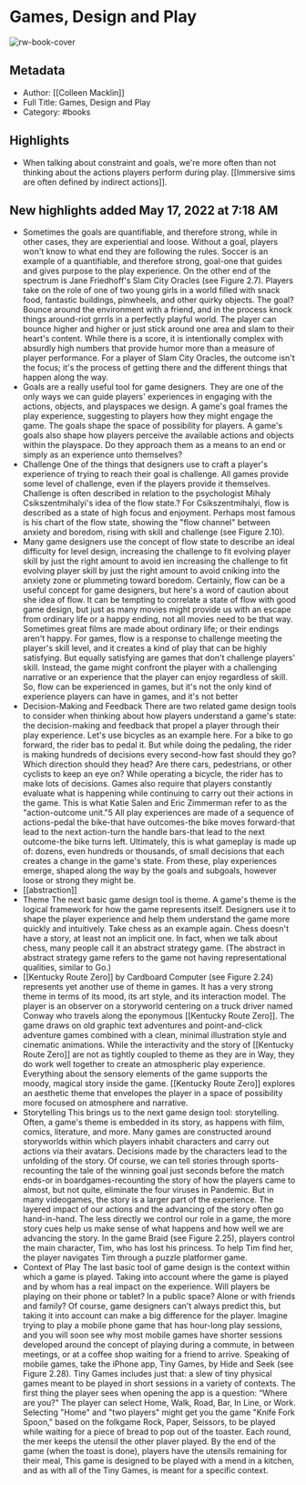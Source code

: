# Games, Design and Play

![rw-book-cover](https://books.google.com/books/content?id=yFIBswEACAAJ&printsec=frontcover&img=1&zoom=5&source=public)

## Metadata
- Author: [[Colleen Macklin]]
- Full Title: Games, Design and Play
- Category: #books

## Highlights
- When talking about constraint and goals, we're more often than not thinking about the actions players perform during play. [[Immersive sims are often defined by indirect actions]].
## New highlights added May 17, 2022 at 7:18 AM
- Sometimes the goals are quantifiable, and therefore strong, while in other cases, they are experiential and loose. Without a goal, players won't know to what end they are following the rules. Soccer is an example of a quantifiable, and therefore strong, goal-one that guides and gives purpose to the play experience. On the other end of the spectrum is Jane Friedhoff's Slam City Oracles (see Figure 2.7). Players take on the role of one of two young girls in a world filled with snack food, fantastic buildings, pinwheels, and other quirky objects. The goal? Bounce around the environment with a friend, and in the process knock things around-riot grrrls in a perfectly playful world. The player can bounce higher and higher or just stick around one area and slam to their heart's content. While there is a score, it is intentionally complex with absurdly high numbers that provide humor more than a measure of player performance. For a player of Slam City Oracles, the outcome isn't the focus; it's the process of getting there and the different things that happen along the way.
- Goals are a really useful tool for game designers. They are one of the only ways we can guide players' experiences in engaging with the actions, objects, and playspaces we design. A game's goal frames the play experience, suggesting to players how they might engage the game. The goals shape the space of possibility for players. A game's goals also shape how players perceive the available actions and objects within the playspace. Do they approach them as a means to an end or simply as an experience unto themselves?
- Challenge One of the things that designers use to craft a player's experience of trying to reach their goal is challenge. All games provide some level of challenge, even if the players provide it themselves.
  Challenge is often described in relation to the psychologist Mihaly Csikszentmihalyi's idea of the flow state.? For Csikszentmihalyi, flow is described as a state of high focus and enjoyment.
  Perhaps most famous is his chart of the flow state, showing the "flow channel" between anxiety and boredom, rising with skill and challenge (see Figure 2.10).
- Many game designers use the concept of flow state to describe an ideal difficulty for level design, increasing the challenge to fit evolving player skill by just the right amount to avoid ien increasing the challenge to fit evolving player skill by just the right amount to avoid cniking into the anxiety zone or plummeting toward boredom.
  Certainly, flow can be a useful concept for game designers, but here's a word of caution about she idea of flow. It can be tempting to correlate a state of flow with good game design, but just as many movies might provide us with an escape from ordinary life or a happy ending, not all movies need to be that way. Sometimes great films are made about ordinary life; or their endings aren't happy. For games, flow is a response to challenge meeting the player's skill level, and it creates a kind of play that can be highly satisfying. But equally satisfying are games that don't challenge players' skill. Instead, the game might confront the player with a challenging narrative or an experience that the player can enjoy regardless of skill. So, flow can be experienced in games, but it's not the only kind of experience players can have in games, and it's not better
- Decision-Making and Feedback There are two related game design tools to consider when thinking about how players understand a game's state: the decision-making and feedback that propel a player through their play experience. Let's use bicycles as an example here. For a bike to go forward, the rider bas to pedal it. But while doing the pedaling, the rider is making hundreds of decisions every second-how fast should they go? Which direction should they head? Are there cars, pedestrians, or other cyclists to keep an eye on? While operating a bicycle, the rider has to make lots of decisions.
  Games also require that players constantly evaluate what is happening while continuing to carry out their actions in the game. This is what Katie Salen and Eric Zimmerman refer to as the "action-outcome unit."5 All play experiences are made of a sequence of actions-pedal the bike-that have outcomes-the bike moves forward-that lead to the next action-turn the handle bars-that lead to the next outcome-the bike turns left. Ultimately, this is what gameplay is made up of: dozens, even hundreds or thousands, of small decisions that each creates a change in the game's state. From these, play experiences emerge, shaped along the way by the goals and subgoals, however loose or strong they might be.
- [[abstraction]]
- Theme The next basic game design tool is theme. A game's theme is the logical framework for how the game represents itself. Designers use it to shape the player experience and help them understand the game more quickly and intuitively.
  Take chess as an example again. Chess doesn't have a story, at least not an implicit one. In fact, when we talk about chess, many people call it an abstract strategy game. (The abstract in abstract strategy game refers to the game not having representational qualities, similar to Go.)
- [[Kentucky Route Zero]] by Cardboard Computer (see Figure 2.24) represents yet another use of theme in games. It has a very strong theme in terms of its mood, its art style, and its interaction model. The player is an observer on a storyworld centering on a truck driver named Conway who travels along the eponymous [[Kentucky Route Zero]]. The game draws on old graphic text adventures and point-and-click adventure games combined with a clean, minimal illustration style and cinematic animations. While the interactivity and the story of [[Kentucky Route Zero]] are not as tightly coupled to theme as they are in Way, they do work well together to create an atmospheric play experience. Everything about the sensory elements of the game supports the moody, magical story inside the game. [[Kentucky Route Zero]] explores an aesthetic theme that envelopes the player in a space of possibility more focused on atmosphere and narrative.
- Storytelling This brings us to the next game design tool: storytelling. Often, a game's theme is embedded in its story, as happens with film, comics, literature, and more. Many games are constructed around storyworlds within which players inhabit characters and carry out actions via their avatars. Decisions made by the characters lead to the unfolding of the story. Of course, we can tell stories through sports-recounting the tale of the winning goal just seconds before the match ends-or in boardgames-recounting the story of how the players came to almost, but not quite, eliminate the four viruses in Pandemic. But in many videogames, the story is a larger part of the experience. The layered impact of our actions and the advancing of the story often go hand-in-hand. The less directly we control our role in a game, the more story cues help us make sense of what happens and how well we are advancing the story.
  In the game Braid (see Figure 2.25), players control the main character, Tim, who has lost his princess. To help Tim find her, the player navigates Tim through a puzzle platformer game.
- Context of Play The last basic tool of game design is the context within which a game is played. Taking into account where the game is played and by whom has a real impact on the experience. Will players be playing on their phone or tablet? In a public space? Alone or with friends and family? Of course, game designers can't always predict this, but taking it into account can make a big difference for the player. Imagine trying to play a mobile phone game that has hour-long play sessions, and you will soon see why most mobile games have shorter sessions developed around the concept of playing during a commute, in between meetings, or at a coffee shop waiting for a friend to arrive.
  Speaking of mobile games, take the iPhone app, Tiny Games, by Hide and Seek (see Figure 2.28).
  Tiny Games includes just that: a slew of tiny physical games meant to be played in short sessions in a variety of contexts. The first thing the player sees when opening the app is a question: “Where are you?" The player can select Home, Walk, Road, Bar, In Line, or Work. Selecting "Home" and "two players" might get you the game "Knife Fork Spoon," based on the folkgame Rock, Paper, Seissors, to be played while waiting for a piece of bread to pop out of the toaster. Each round, the mer keeps the utensil the other plaver played. By the end of the game (when the toast is done), players have the utensils remaining for their meal, This game is designed to be played with a mend in a kitchen, and as with all of the Tiny Games, is meant for a specific context.
